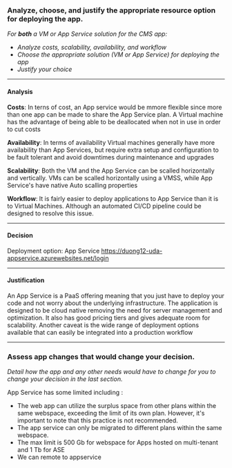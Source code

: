 ### Analyze, choose, and justify the appropriate resource option for deploying the app.

*For **both** a VM or App Service solution for the CMS app:*
- *Analyze costs, scalability, availability, and workflow*
- *Choose the appropriate solution (VM or App Service) for deploying the app*
- *Justify your choice*

--------------------
#### Analysis

**Costs**:
In terns of cost, an App service would be mmore flexible since more than one app can be made to share
the App Service plan. A Virtual machine has the advantage of being able to be deallocated when not in use
in order to cut costs

**Availability**:
In terms of availability Virtual machines generally have more availability than App Services, but require extra setup and configuration to be fault tolerant and avoid downtimes during maintenance and upgrades

**Scalability**:
Both the VM and the App Service can be scalled horizontally and vertically. VMs can be scalled horizontally using a VMSS, while App Service's have native Auto scalling properties


**Workflow**:
It is fairly easier to deploy applications to App Service than it is to Virtual Machines. Although an automated CI/CD pipeline could be designed to resolve this issue.

--------------------
#### Decision

Deployment option: App Service https://duong12-uda-appservice.azurewebsites.net/login

--------------------
#### Justification

An App Service is a PaaS offering meaning that you just have to deploy your code and not worry about the underlying infrastructure. The application is designed to be cloud native removing the need for server management and optimization. It also has good pricing tiers and gives adequate room for scalability. Another caveat is the wide range of deployment options available that can easily be integrated into a production workflow

--------------------

### Assess app changes that would change your decision.

*Detail how the app and any other needs would have to change for you to change your decision in the last section.*

App Service has some limited including :
 - The web app can utilize the surplus space from other plans within the same webspace, exceeding the limit of its own plan. However, it's important to note that this practice is not recommended.
 - The app service can only be migrated to different plans within the same webspace.
 - The max limit is 500 Gb for webspace for Apps hosted on multi-tenant and 1 Tb for ASE
 - We can remote to appservice